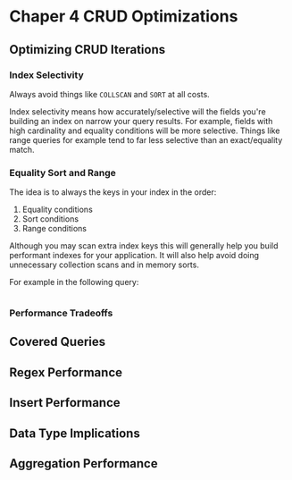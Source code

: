 # Chaper 4 CRUD Optimizations

## Optimizing CRUD Iterations

### Index Selectivity

Always avoid things like `COLLSCAN` and `SORT` at all costs.

Index selectivity means how accurately/selective will the fields you're building an index on narrow your query results. For example, fields with high cardinality and equality conditions will be more selective. Things like range queries for example tend to far less selective than an exact/equality match.

### Equality Sort and Range

The idea is to always the keys in your index in the order:

1. Equality conditions
2. Sort conditions
3. Range conditions

Although you may scan extra index keys this will generally help you build performant indexes for your application. It will also help avoid doing unnecessary collection scans and in memory sorts.

For example in the following query:

```

```


### Performance Tradeoffs



## Covered Queries



## Regex Performance



## Insert Performance



## Data Type Implications



## Aggregation Performance
